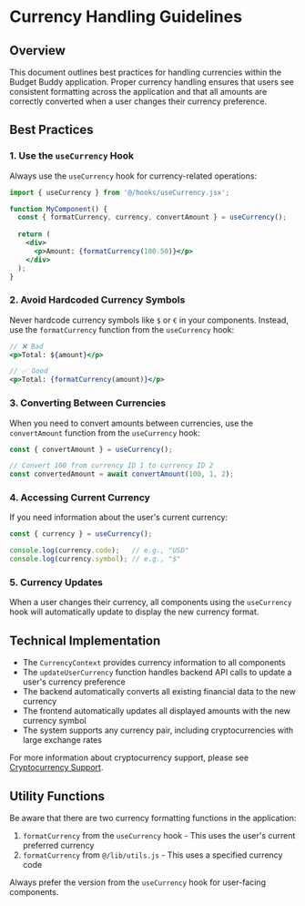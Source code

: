 # Currency Handling Guidelines

## Overview

This document outlines best practices for handling currencies within the Budget Buddy application. Proper currency handling ensures that users see consistent formatting across the application and that all amounts are correctly converted when a user changes their currency preference.

## Best Practices

### 1. Use the `useCurrency` Hook

Always use the `useCurrency` hook for currency-related operations:

```jsx
import { useCurrency } from '@/hooks/useCurrency.jsx';

function MyComponent() {
  const { formatCurrency, currency, convertAmount } = useCurrency();
  
  return (
    <div>
      <p>Amount: {formatCurrency(100.50)}</p>
    </div>
  );
}
```

### 2. Avoid Hardcoded Currency Symbols

Never hardcode currency symbols like `$` or `€` in your components. Instead, use the `formatCurrency` function from the `useCurrency` hook:

```jsx
// ❌ Bad
<p>Total: ${amount}</p>

// ✅ Good
<p>Total: {formatCurrency(amount)}</p>
```

### 3. Converting Between Currencies

When you need to convert amounts between currencies, use the `convertAmount` function from the `useCurrency` hook:

```jsx
const { convertAmount } = useCurrency();

// Convert 100 from currency ID 1 to currency ID 2
const convertedAmount = await convertAmount(100, 1, 2);
```

### 4. Accessing Current Currency

If you need information about the user's current currency:

```jsx
const { currency } = useCurrency();

console.log(currency.code);   // e.g., "USD"
console.log(currency.symbol); // e.g., "$"
```

### 5. Currency Updates

When a user changes their currency, all components using the `useCurrency` hook will automatically update to display the new currency format.

## Technical Implementation

- The `CurrencyContext` provides currency information to all components
- The `updateUserCurrency` function handles backend API calls to update a user's currency preference
- The backend automatically converts all existing financial data to the new currency
- The frontend automatically updates all displayed amounts with the new currency symbol
- The system supports any currency pair, including cryptocurrencies with large exchange rates

For more information about cryptocurrency support, please see [Cryptocurrency Support](./cryptocurrency-support.md).

## Utility Functions

Be aware that there are two currency formatting functions in the application:

1. `formatCurrency` from the `useCurrency` hook - This uses the user's current preferred currency
2. `formatCurrency` from `@/lib/utils.js` - This uses a specified currency code

Always prefer the version from the `useCurrency` hook for user-facing components.
